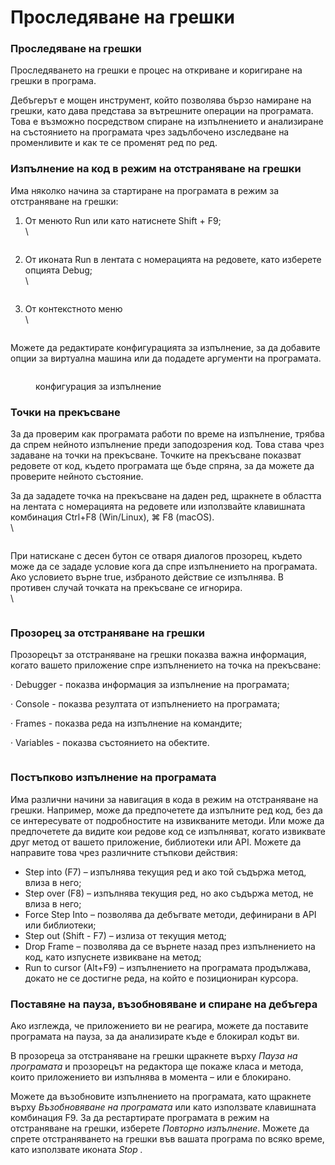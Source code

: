 # Проследяване на грешки

### **Проследяване на грешки**﻿

Проследяването на грешки е процес на откриване и коригиране на грешки в програма.

Дебъгерът е мощен инструмент, който  позволява бързо намиране на грешки, като дава представа за вътрешните операции на програмата. Това е възможно посредством спиране на изпълнението и анализиране на състоянието на програмата чрез задълбочено изследване на променливите и как те се променят ред по ред. &#x20;

### Изпълнение на код в режим на отстраняване на грешки

Има няколко начина за стартиране на програмата в режим за отстраняване на грешки:

1.  От менюто Run или като натиснете Shift + F9;\
    \


    <figure><img src="../../.gitbook/assets/image (145).png" alt=""><figcaption></figcaption></figure>
2.  От иконата Run в лентата с номерацията на редовете, като изберете опцията Debug;\
    \


    <figure><img src="../../.gitbook/assets/image (107).png" alt=""><figcaption></figcaption></figure>
3.  От контекстното меню\
    \


    <figure><img src="../../.gitbook/assets/image (109).png" alt=""><figcaption></figcaption></figure>

Можете да редактирате конфигурацията за изпълнение, за да добавите опции за виртуална машина или да подадете аргументи на програмата.

<figure><img src="../../.gitbook/assets/image (76).png" alt=""><figcaption><p>конфигурация за изпълнение</p></figcaption></figure>

### Точки на прекъсване

За да проверим как програмата работи по време на изпълнение, трябва да спрем нейното изпълнение преди заподозрения код. Това става чрез задаване на точки на прекъсване. Точките на прекъсване показват редовете от код, където програмата ще бъде спряна, за да можете да проверите нейното състояние.

За да зададете точка на прекъсване на даден ред, щракнете в областта на лентата с номерацията на редовете или използвайте клавишната комбинация Ctrl+F8 (Win/Linux),  ⌘ F8 (macOS).\
\


<figure><img src="../../.gitbook/assets/image (108).png" alt=""><figcaption></figcaption></figure>

При натискане с десен бутон се отваря диалогов прозорец, където може да се зададе условиe кога да спре изпълнението на програмата. Ако условието върне true, избраното действие се изпълнява. В противен случай точката на прекъсване се игнорира.\
\


<figure><img src="../../.gitbook/assets/image (48).png" alt=""><figcaption></figcaption></figure>

### Прозорец за отстраняване на грешки

Прозорецът за отстраняване на грешки показва важна информация, когато вашето приложение спре изпълнението на точка на прекъсване:

·       Debugger - показва информация за изпълнение на програмата;

·       Console - показва резултата от изпълнението на програмата;

·       Frames - показва реда на изпълнение на командите;

·       Variables - показва състоянието на обектите.

<figure><img src="../../.gitbook/assets/image (72).png" alt=""><figcaption></figcaption></figure>

### Постъпково изпълнение на програмата

Има различни начини за навигация в кода в режим на отстраняване на грешки. Например, може да предпочетете да изпълните ред код, без да се интересувате от подробностите на извикваните методи. Или може да предпочетете да видите кои редове код се изпълняват, когато извиквате друг метод от вашето приложение, библиотеки или API. Можете да направите това чрез различните стъпкови действия:

* Step into (F7) – изпълнява текущия ред и ако той съдържа метод, влиза в него;
* Step over (F8) – изпълнява текущия ред, но ако съдържа метод, не влиза в него;
* Force Step Into – позволява да дебъгвате методи, дефинирани в API или библиотеки;
* Step out (Shift - F7) – излиза от текущия метод;
* Drop Frame – позволява  да се върнете назад през изпълнението на код, като изпуснете извикване на метод;
* Run to cursor (Alt+F9) – изпълнението на програмата продължава, докато не се достигне реда, на който е позициониран курсора. &#x20;

### Поставяне на пауза, възобновяване и спиране на дебъгера

Ако изглежда, че приложението ви не реагира, можете да поставите програмата на пауза, за да анализирате къде е блокирал кодът ви.

В прозореца за отстраняване на грешки щракнете върху _Пауза на програмата_ и прозорецът на редактора ще покаже класа и метода, които приложението ви изпълнява в момента – или е блокирано. &#x20;

Можете да възобновите изпълнението на програмата, като щракнете върху _Възобновяване на програмата_ или като използвате клавишната комбинация F9. За да рестартирате програмата в режим на отстраняване на грешки, изберете _Повторно изпълнение_. Можете да спрете отстраняването на грешки във вашата програма по всяко време, като използвате иконата _Stop ._

<figure><img src="../../.gitbook/assets/image (60).png" alt=""><figcaption></figcaption></figure>

